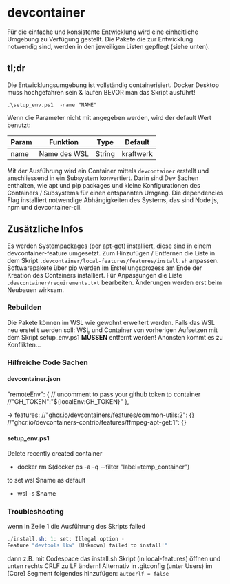 # devcontainer

Für die einfache und konsistente Entwicklung wird eine einheitliche Umgebung zu Verfügung gestellt. Die Pakete die zur Entwicklung notwendig sind, werden in den jeweiligen Listen gepflegt (siehe unten).

## tl;dr

Die Entwicklungsumgebung ist vollständig containerisiert. Docker Desktop muss hochgefahren sein & laufen BEVOR man das Skript ausführt!

`.\setup_env.ps1  -name "NAME"`

Wenn die Parameter nicht mit angegeben werden, wird der default Wert benutzt:

Param | Funktion | Type | Default
--- | --- | --- | ---
name | Name des WSL | String | kraftwerk

Mit der Ausführung wird ein Container mittels `devcontainer` erstellt und anschliessend in ein Subsystem konvertiert. Darin sind Dev Sachen enthalten, wie apt und pip packages und kleine Konfigurationen des Containers / Subsystems für einen entspannten Umgang.
Die dependencies Flag installiert notwendige Abhängigkeiten des Systems, das sind Node.js, npm und devcontainer-cli.

## Zusätzliche Infos

Es werden Systempackages (per apt-get) installiert, diese sind in einem devcontainer-feature umgesetzt. Zum Hinzufügen / Entfernen die Liste in dem Skript `.devcontainer/local-features/features/install.sh` anpassen.
Softwarepakete über pip werden im Erstellungsprozess am Ende der Kreation des Containers installiert. Für Anpassungen die Liste `.devcontainer/requirements.txt` bearbeiten.
Änderungen werden erst beim Neubauen wirksam.

### Rebuilden
Die Pakete können im WSL wie gewohnt erweitert werden. Falls das WSL neu erstellt werden soll: WSL und Container von vorherigen Aufsetzen mit dem Skript setup_env.ps1 **MÜSSEN** entfernt werden! Anonsten kommt es zu Konflikten...

### Hilfreiche Code Sachen

#### devcontainer.json

"remoteEnv": {
    // uncomment to pass your github token to container
    //"GH_TOKEN":"${localEnv:GH_TOKEN}"
},

-> features:
//"ghcr.io/devcontainers/features/common-utils:2": {}
//"ghcr.io/devcontainers-contrib/features/ffmpeg-apt-get:1": {}

#### setup_env.ps1

Delete recently created container
- docker rm $(docker ps -a -q --filter "label=temp_container")

to set wsl $name as default
- wsl -s $name

### Troubleshooting
wenn in Zeile 1 die Ausführung des Skripts failed  
```powershell
./install.sh: 1: set: Illegal option -  
Feature "devtools lkw" (Unknown) failed to install!"  
```

dann z.B. mit Codespace das install.sh Skript (in local-features) öffnen und unten rechts CRLF zu LF ändern!
Alternativ in .gitconfig (unter Users) im [Core] Segment folgendes hinzufügen:
`autocrlf = false`
